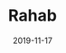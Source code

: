 ---
title: "Rahab"
date: 2019-11-17
speaker: "Christoph Funk"
predigtserie: "002-gott-erlebt"
passage: "The Bible"
audio: "https://example.com/rahab.mp3"
---